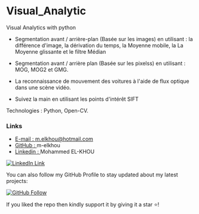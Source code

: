 # Visual_Analytic
Visual Analytics with python

* Segmentation avant / arrière-plan  (Basée sur les images) en utilisant : la différence d'image, la dérivation du temps, la Moyenne mobile, la La Moyenne glissante et le filtre Médian

* Segmentation avant / arrière plan (Basée sur les pixelss) en utilisant  : MOG, MOG2 et GMG.

* La reconnaissance de mouvement des voitures à l'aide de flux optique dans une scène vidéo.

* Suivez la main en utilisant les points d'intérêt SIFT

Technologies : Python, Open-CV.

### Links

- [E-mail : ](mailto:m.elkhou@hotmail.com) m.elkhou@hotmail.com
- [GitHub : ](https://github.com/m-elkhou) m-elkhou
- [Linkedin : ](https://www.linkedin.com/in/m-elkhou/) Mohammed EL-KHOU

[![LinkedIn Link](https://github.com/m-elkhou/tools-/blob/master/svg/Connect-m-elkhou.svg)](https://www.linkedin.com/in/m-elkhou/)

You can also follow my GitHub Profile to stay updated about my latest projects:

[![GitHub Follow](https://github.com/m-elkhou/tools-/blob/master/svg/Follow-m-elkhou.svg)](https://github.com/m-elkhou)

If you liked the repo then kindly support it by giving it a star ⭐!
